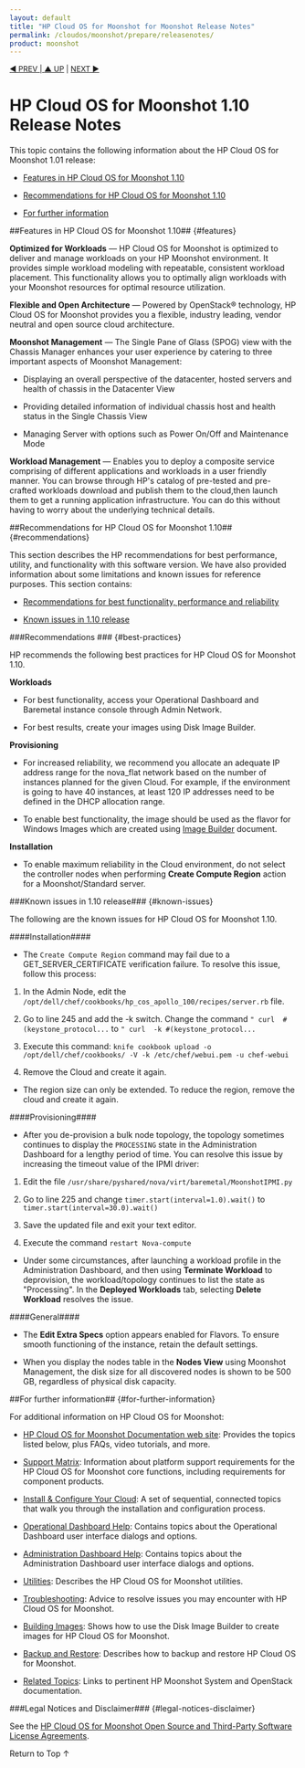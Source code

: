 ```yaml
---
layout: default
title: "HP Cloud OS for Moonshot for Moonshot Release Notes"
permalink: /cloudos/moonshot/prepare/releasenotes/
product: moonshot
---
```



<script>

function PageRefresh {
onLoad="window.refresh"
}

PageRefresh();

</script>

<!-- Binamra and Vandana: As you update this document for the next release, be sure to change the release number to 1.10 or whatever it becomes. 
The Release Notes is one of the few topics where we include the release number. 
In other topics, try to avoid specifying the release number unless absolutely necessary. --> 

<!-- Remember to also change the topic's title in moonshot/siteindex.md. -->


<p style="font-size: small;"> <a href="/cloudos/moonshot/prepare/">&#9664; PREV | <a href="/cloudos/moonshot/prepare/">&#9650; UP</a> | <a href="/cloudos/moonshot/prepare/supportmatrix/">NEXT &#9654;</a> </p>

# HP Cloud OS for Moonshot 1.10 Release Notes

This topic contains the following information about the HP Cloud OS for Moonshot 1.01 release:

* [Features in HP Cloud OS for Moonshot 1.10](#features)

* [Recommendations for HP Cloud OS for Moonshot 1.10](#recommendations)

* [For further information](#for-further-information)


##Features in HP Cloud OS for Moonshot 1.10## {#features}

**Optimized for Workloads** &mdash; HP Cloud OS for Moonshot is optimized to deliver and manage workloads on your HP Moonshot environment. It provides simple workload modeling with repeatable, consistent workload placement. This functionality allows you to optimally align workloads with your Moonshot resources for optimal resource utilization.

**Flexible and Open Architecture** &mdash; Powered by OpenStack&#174; technology, HP Cloud OS for Moonshot provides you a flexible, industry leading, vendor neutral and open source cloud architecture.

**Moonshot Management** &mdash; The Single Pane of Glass (SPOG) view with the Chassis Manager enhances your user experience by catering to three important aspects of Moonshot Management:
	
* Displaying an overall perspective of the datacenter, hosted servers and health of chassis in the Datacenter View

* Providing detailed information of individual chassis host and health status in the Single Chassis View

* Managing Server with options such as Power On/Off and Maintenance Mode

**Workload Management** &mdash; Enables you to deploy a composite service comprising of different applications and workloads in a user friendly manner. You can browse through HP's catalog of pre-tested and pre-crafted workloads download and publish them to the cloud,then launch them to get a running application infrastructure. You can do this without having to worry about the underlying technical details.


##Recommendations for HP Cloud OS for Moonshot 1.10## {#recommendations}

This section describes the HP recommendations for best performance, utility, and functionality with this software version. 
We have also provided information about some limitations and known issues for reference purposes. This section contains:

* [Recommendations for best functionality, performance and reliability](#best-practices) 

* [Known issues in 1.10 release](#known-issues) 

###Recommendations ### {#best-practices} 

HP recommends the following best practices for HP Cloud OS for Moonshot 1.10.

**Workloads**
	
 * For best functionality, access your Operational Dashboard and Baremetal instance console through Admin Network.

 * For best results, create your images using Disk Image Builder.

**Provisioning**

* For increased reliability, we recommend you allocate an adequate IP address range for the nova_flat network based on the number of instances planned for the given Cloud. For example, if the environment is going to have 40 instances, at least 120 IP addresses need to be defined in the DHCP allocation range. 

* To enable best functionality, the image should be used as the flavor for Windows Images which are created using [Image Builder](/cloudos/moonshot/manage/image-builder/) document.


**Installation**

* To enable maximum reliability in the Cloud environment, do not select the controller nodes when performing <b>Create Compute Region</b> action for a Moonshot/Standard server. 

###Known issues in 1.10 release### {#known-issues}

The following are the known issues for HP Cloud OS for Moonshot 1.10.

####Installation####

* The `Create Compute Region` command may fail due to a GET_SERVER_CERTIFICATE verification failure. To resolve this issue, follow this process:

 1. In the Admin Node, edit the `/opt/dell/chef/cookbooks/hp_cos_apollo_100/recipes/server.rb` file.
	 
 2. Go to line 245 and add the -k switch.  Change the command `" curl  #(keystone_protocol...` to `" curl  -k #(keystone_protocol...`
    
 3. Execute this command:
 `knife cookbook upload -o /opt/dell/chef/cookbooks/ -V -k /etc/chef/webui.pem -u chef-webui`
	
 4. Remove the Cloud and create it again.

* The region size can only be extended.  To reduce the region, remove the cloud and create it again.

####Provisioning####

* After you de-provision a bulk node topology, the topology sometimes continues to display the `PROCESSING` state in the Administration Dashboard for a lengthy period of time. You can resolve this issue by increasing the timeout value of the IPMI driver: 
   
 1. Edit the file `/usr/share/pyshared/nova/virt/baremetal/MoonshotIPMI.py`

 2. Go to line 225 and change `timer.start(interval=1.0).wait()` to `timer.start(interval=30.0).wait()`
	
 3. Save the updated file and exit your text editor.
	
 4. Execute the command `restart Nova-compute`

* Under some circumstances, after launching a workload profile in the Administration Dashboard, and then using <b>Terminate Workload</b> to deprovision, the workload/topology continues to list the state as "Processing".  In the <b>Deployed Workloads</b> tab, selecting <b>Delete Workload</b> resolves the issue.


####General####


* The <b>Edit Extra Specs</b> option appears enabled for Flavors. To ensure smooth functioning of the instance, retain the default settings. 

* When you display the nodes table in the <b>Nodes View</b> using Moonshot Management, the disk size for all discovered nodes is shown to be 500 GB, regardless of physical disk capacity. 
<!-- I'm still of the opinion that we should delete this item; there is no workaround, and what good does it do to tell the customer about it? -Doug -->

##For further information## {#for-further-information}

For additional information on HP Cloud OS for Moonshot:

* [HP Cloud OS for Moonshot Documentation web site](/cloudos/moonshot/): Provides the topics listed below, plus FAQs, video tutorials, and more.

* [Support Matrix](/cloudos/moonshot/prepare/supportmatrix/): Information about platform support requirements for the HP Cloud OS for Moonshot core functions, including requirements for component products.

* [Install & Configure Your Cloud](/cloudos/moonshot/install/): A set of sequential, connected topics that walk you through the installation and configuration process.

* [Operational Dashboard Help](/cloudos/moonshot/manage/operational-dashboard/): Contains topics about the Operational Dashboard user interface dialogs and options.

* [Administration Dashboard Help](/cloudos/moonshot/manage/administration-dashboard/): Contains topics about the Administration Dashboard user interface dialogs and options.

* [Utilities](/cloudos/moonshot/manage/utilities/): Describes the HP Cloud OS for Moonshot utilities.

* [Troubleshooting](/cloudos/moonshot/manage/troubleshooting/): Advice to resolve issues you may encounter with HP Cloud OS for Moonshot.

* [Building Images](/cloudos/moonshot/manage/image-builder/): Shows how to use the Disk Image Builder to create images for HP Cloud OS for Moonshot.

* [Backup and Restore](/cloudos/moonshot/manage/backup-process/): Describes how to backup and restore HP Cloud OS for Moonshot.

* [Related Topics](/cloudos/moonshot/related-topics/): Links to pertinent HP Moonshot System and OpenStack documentation.

###Legal Notices and Disclaimer### {#legal-notices-disclaimer}

See the [HP Cloud OS for Moonshot Open Source and Third-Party Software License Agreements](/cloudos/moonshot/os-3rd-party-license-agreements/).

<a href="#top" style="padding:14px 0px 14px 0px; text-decoration: none;"> Return to Top &#8593; </a>

